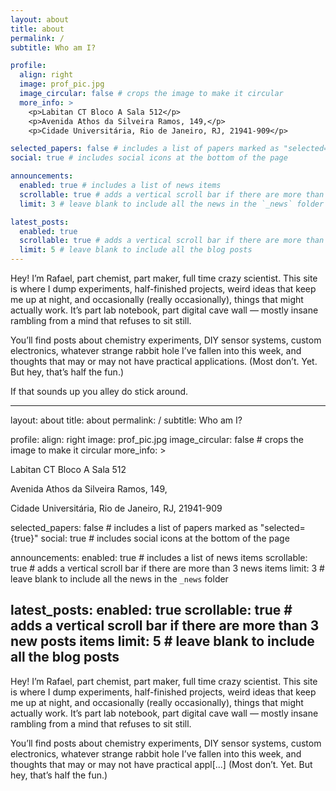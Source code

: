 ```yaml
---
layout: about
title: about
permalink: /
subtitle: Who am I?

profile:
  align: right
  image: prof_pic.jpg
  image_circular: false # crops the image to make it circular
  more_info: >
    <p>Labitan CT Bloco A Sala 512</p>
    <p>Avenida Athos da Silveira Ramos, 149,</p>
    <p>Cidade Universitária, Rio de Janeiro, RJ, 21941-909</p>

selected_papers: false # includes a list of papers marked as "selected={true}"
social: true # includes social icons at the bottom of the page

announcements:
  enabled: true # includes a list of news items
  scrollable: true # adds a vertical scroll bar if there are more than 3 news items
  limit: 3 # leave blank to include all the news in the `_news` folder

latest_posts:
  enabled: true
  scrollable: true # adds a vertical scroll bar if there are more than 3 new posts items
  limit: 5 # leave blank to include all the blog posts
---
```


Hey! I’m Rafael, part chemist, part maker, full time crazy scientist.
This site is where I dump experiments, half-finished projects, weird ideas that keep me up at night, and occasionally (really occasionally), things that might actually work.
It’s part lab notebook, part digital cave wall — mostly insane rambling from a mind that refuses to sit still.

You’ll find posts about chemistry experiments, DIY sensor systems, custom electronics, whatever strange rabbit hole I’ve fallen into this week, and thoughts that may or may not have practical applications.
(Most don’t. Yet. But hey, that’s half the fun.)

If that sounds up you alley do stick around. 


---
layout: about
title: about
permalink: /
subtitle: Who am I?

profile:
  align: right
  image: prof_pic.jpg
  image_circular: false # crops the image to make it circular
  more_info: >
    <p>Labitan CT Bloco A Sala 512</p>
    <p>Avenida Athos da Silveira Ramos, 149,</p>
    <p>Cidade Universitária, Rio de Janeiro, RJ, 21941-909</p>

selected_papers: false # includes a list of papers marked as "selected={true}"
social: true # includes social icons at the bottom of the page

announcements:
  enabled: true # includes a list of news items
  scrollable: true # adds a vertical scroll bar if there are more than 3 news items
  limit: 3 # leave blank to include all the news in the `_news` folder

latest_posts:
  enabled: true
  scrollable: true # adds a vertical scroll bar if there are more than 3 new posts items
  limit: 5 # leave blank to include all the blog posts
---

Hey! I’m Rafael, part chemist, part maker, full time crazy scientist.
This site is where I dump experiments, half-finished projects, weird ideas that keep me up at night, and occasionally (really occasionally), things that might actually work.
It’s part lab notebook, part digital cave wall — mostly insane rambling from a mind that refuses to sit still.

You’ll find posts about chemistry experiments, DIY sensor systems, custom electronics, whatever strange rabbit hole I’ve fallen into this week, and thoughts that may or may not have practical appl[...]
(Most don’t. Yet. But hey, that’s half the fun.)

<!--
# Write your biography here. Tell the world about yourself. Link to your favorite [subreddit](http://reddit.com). You can put a picture in, too. The code is already in, just name your picture `prof_pic.jpg` and put it in `/assets/images/`.

# Put your address / P.O. box / other info right below your picture. You can also disable any of these elements by editing `profile` property of the YAML header of your `_pages/about.md`. Edit `_bibliography/references.bib` to customize the publication list.

# Link to your social media connections, too. This theme is set up to use [Font Awesome icons](https://fontawesome.com/) and [Academicons](https://jpswalsh.github.io/academicons/), like the ones below.
-->
